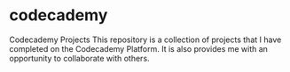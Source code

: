 # codecademy
Codecademy Projects
This repository is a collection of projects that I have completed on the Codecademy Platform.
It is also provides me with an opportunity to collaborate with others.
